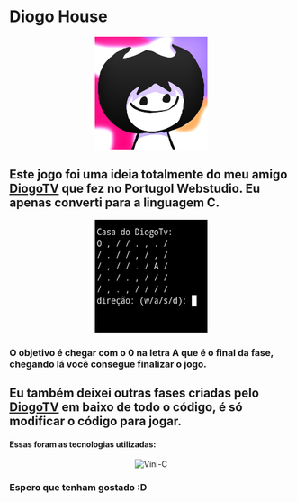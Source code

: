 # Diogo House

<p align="center">
  <img src="images/FOTO-DO-PERFIL-AADADSOIASDIO.png" alt="foto diogo" width="200" height="200" />
</p>

## Este jogo foi uma ideia totalmente do meu amigo [DiogoTV](https://github.com/DiogoTVV) que fez no Portugol Webstudio. Eu apenas converti para a linguagem C.

<p align="center">
  <img src="images/Screenshot_20240218-170535-1.jpg" alt="imagem jogo" width="200" height="200" />
</p>

### O objetivo é chegar com o 0 na letra A que é o final da fase, chegando lá você consegue finalizar o jogo.

## Eu também deixei outras fases criadas pelo [DiogoTV](https://github.com/DiogoTVV) em baixo de todo o código, é só modificar o código para jogar.

#### Essas foram as tecnologias utilizadas:
  
<p align="center">
  <img src="https://cdn.jsdelivr.net/gh/devicons/devicon@latest/icons/c/c-original.svg" alt="Vini-C" width="40" height="30" />
</p>

### Espero que tenham gostado :D
